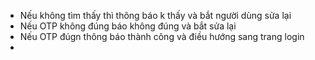 - Nếu không tìm thấy thì thông báo k thấy và bắt người dùng sửa lại
- Nếu OTP không đúng báo không đúng và bắt sửa lại
- Nếu OTP đúgn thông báo thành công và điều hướng sang trang login
- 